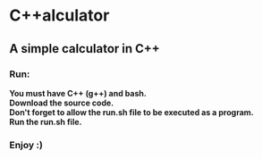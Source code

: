 # C++alculator
## A simple calculator in C++
### Run:
**You must have C++ (g++) and bash.\
Download the source code.\
Don't forget to allow the run.sh file to be executed as a program.\
Run the run.sh file.**
### Enjoy :)
